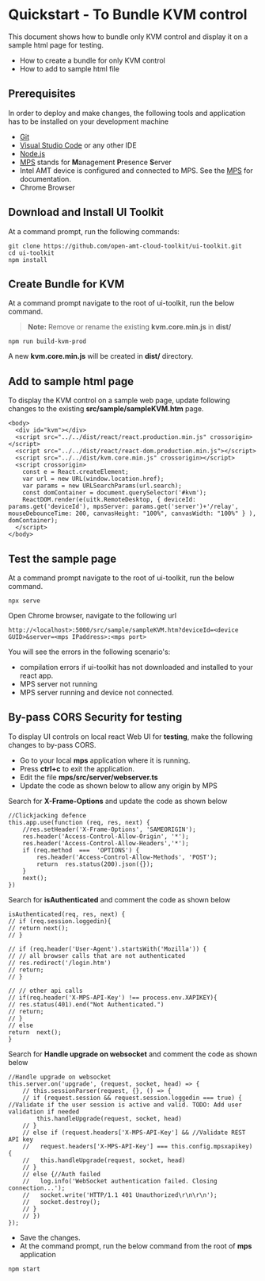 # Quickstart - To Bundle KVM control

This document shows how to bundle only KVM control and display it on a sample html page for testing. 

 - How to create a bundle for only KVM control
 - How to add to sample html file 

## Prerequisites

In order to deploy and make changes, the following tools and application has to be installed on your development machine
-   [Git](https://git-scm.com/)
-   [Visual Studio Code](https://code.visualstudio.com/) or any other IDE 
-   [Node.js](https://nodejs.org/)
-   [MPS](https://github.com/open-amt-cloud-toolkit/MPS) stands for **M**anagement **P**resence **S**erver
-   Intel AMT device is configured and connected to MPS. See the [MPS](https://github.com/open-amt-cloud-toolkit/MPS) for documentation.
-   Chrome Browser

## Download and Install UI Toolkit

At a command prompt, run the following commands:
```
git clone https://github.com/open-amt-cloud-toolkit/ui-toolkit.git
cd ui-toolkit
npm install
```
## Create Bundle for KVM
At a command prompt navigate to the root of ui-toolkit, run the below command.
> **Note:** Remove or rename the existing **kvm.core.min.js**  in **dist/**
```
npm run build-kvm-prod
```
A new **kvm.core.min.js** will be created in **dist/** directory.

## Add to sample html page

To display the KVM control on a sample web page, update following changes to the existing **src/sample/sampleKVM.htm** page.

```
<body>
  <div id="kvm"></div>
  <script src="../../dist/react/react.production.min.js" crossorigin></script>
  <script src="../../dist/react/react-dom.production.min.js"></script>
  <script src="../../dist/kvm.core.min.js" crossorigin></script>
  <script crossorigin>
    const e = React.createElement;
    var url = new URL(window.location.href);
    var params = new URLSearchParams(url.search);
    const domContainer = document.querySelector('#kvm');
    ReactDOM.render(e(uitk.RemoteDesktop, { deviceId: params.get('deviceId'), mpsServer: params.get('server')+'/relay', mouseDebounceTime: 200, canvasHeight: "100%", canvasWidth: "100%" } ), domContainer);
  </script>
</body>
```
## Test the sample page
At a command prompt navigate to the root of ui-toolkit, run the below command.
```
npx serve
```
Open Chrome browser, navigate to the following url
```
http://<localhost>:5000/src/sample/sampleKVM.htm?deviceId=<device GUID>&server=<mps IPaddress>:<mps port>
```
You will see the errors in the following scenario's: 
 - compilation errors if ui-toolkit has not downloaded and installed to your react app.
 - MPS server not running
 - MPS server running and device not connected.

## By-pass CORS Security for testing

To display UI controls on local react Web UI for **testing**, make the following changes to by-pass CORS.

- Go to your local **mps** application where it is running.
- Press **ctrl+c** to exit the application. 
- Edit the file **mps/src/server/webserver.ts** 
- Update the code as shown below to allow any origin by MPS 

Search for **X-Frame-Options** and update the code as shown below
```
//Clickjacking defence
this.app.use(function (req, res, next) {
	//res.setHeader('X-Frame-Options', 'SAMEORIGIN');
	res.header('Access-Control-Allow-Origin', '*');
	res.header('Access-Control-Allow-Headers','*');
	if (req.method  ===  'OPTIONS') {
		res.header('Access-Control-Allow-Methods', 'POST');
		return  res.status(200).json({});
	}	
	next();
})
```
Search for **isAuthenticated** and comment the code as shown below
```
isAuthenticated(req, res, next) {
// if (req.session.loggedin){
// return next();
// }

// if (req.header('User-Agent').startsWith('Mozilla')) {
// // all browser calls that are not authenticated
// res.redirect('/login.htm')
// return;
// }

// // other api calls
// if(req.header('X-MPS-API-Key') !== process.env.XAPIKEY){
// res.status(401).end("Not Authenticated.")
// return;
// }
// else
return  next();
}
```
Search for **Handle upgrade on websocket** and comment the code as shown below

```
//Handle upgrade on websocket
this.server.on('upgrade', (request, socket, head) => {
    // this.sessionParser(request, {}, () => {
    // if (request.session && request.session.loggedin === true) { //Validate if the user session is active and valid. TODO: Add user validation if needed
        this.handleUpgrade(request, socket, head)
    // }
    // else if (request.headers['X-MPS-API-Key'] && //Validate REST API key
    //   request.headers['X-MPS-API-Key'] === this.config.mpsxapikey) {
    //   this.handleUpgrade(request, socket, head)
    // }
    // else {//Auth failed
    //   log.info('WebSocket authentication failed. Closing connection...');
    //   socket.write('HTTP/1.1 401 Unauthorized\r\n\r\n');
    //   socket.destroy();
    // }
    // })
});
```

- Save the changes.
- At the command prompt, run the below command from the root of **mps** application 
```
npm start
```
